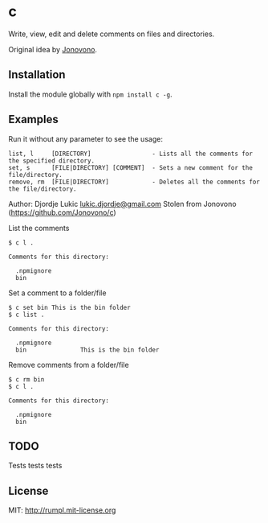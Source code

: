 # c

Write, view, edit and delete comments on files and directories.

Original idea by [Jonovono](https://github.com/Jonovono/c).

## Installation

Install the module globally with `npm install c -g`.

## Examples

Run it without any parameter to see the usage:

    list, l     [DIRECTORY]                 - Lists all the comments for the specified directory.
    set, s      [FILE|DIRECTORY] [COMMENT]  - Sets a new comment for the file/directory.
    remove, rm  [FILE|DIRECTORY]            - Deletes all the comments for the file/directory.

Author: Djordje Lukic <lukic.djordje@gmail.com>
Stolen from Jonovono (https://github.com/Jonovono/c)

List the comments

    $ c l .

    Comments for this directory:

      .npmignore
      bin

Set a comment to a folder/file

    $ c set bin This is the bin folder
    $ c list .

    Comments for this directory:

      .npmignore
      bin               This is the bin folder

Remove comments from a folder/file

    $ c rm bin
    $ c l .

    Comments for this directory:

      .npmignore
      bin

## TODO

Tests tests tests

## License

MIT: http://rumpl.mit-license.org

